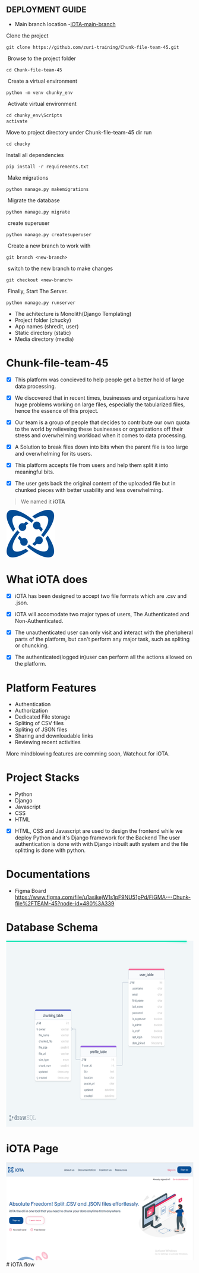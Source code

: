 ## DEPLOYMENT GUIDE
* Main branch location -[iOTA-main-branch](https://github.com/zuri-training/Chunk-file-team-45)

Clone the project
```
git clone https://github.com/zuri-training/Chunk-file-team-45.git
```
​
Browse to the project folder
```
cd Chunk-file-team-45
```
​
Create a virtual environment 
```
python -m venv chunky_env
```
​
Activate virtual environment
```
cd chunky_env\Scripts
activate
```

Move to project directory under Chunk-file-team-45 dir run​
```
cd chucky
```

Install all dependencies
```
pip install -r requirements.txt
```
​
Make migrations
```
python manage.py makemigrations
```
​
Migrate the database
```
python manage.py migrate
```
​
create superuser 
```
python manage.py createsuperuser
```
​
Create a new branch to work with
```
git branch <new-branch>
```
​
switch to the new branch to make changes
```
git checkout <new-branch>
```
​
Finally, Start The Server.
```
python manage.py runserver
```
* The achitecture is Monolith(Django Templating)
* Project folder (chucky)
* App names (shredit, user)
* Static directory (static)
* Media directory (media)

# Chunk-file-team-45

- [x] This platform was concieved to help people get a better hold of large data processing.

- [x] We discovered that in recent times, businesses and organizations have huge problems working on large files, especially the tabularized files,
hence the essence of this project.

- [x] Our team is a group of people that decides to contribute our own quota to the world by relieveing these businesses or organizations off their stress and 
overwhelming workload when it comes to data processing. 

- [x] A Solution to break files down into bits when the parent file is too large and overwhelming for its users.

- [x] This platform accepts file from users and help them split it into meaningful bits.

- [x] The user gets back the original content of the uploaded file but in chunked pieces with better usability and less overwhelming.

> We named it <strong>iOTA</strong>
<p><img src = "logo.svg"></p>

# What iOTA does
- [x] iOTA has been designed to accept two file formats which are .csv and .json.

- [x] iOTA will accomodate two major types of users, The Authenticated and Non-Authenticated.

- [x] The unauthenticated user can only visit and interact with the pheripheral parts of the platform, but can't perform any 
major task, such as spliting or chuncking.
- [x] The authenticated(logged in)user can perform all the actions allowed on the platform.

# Platform Features
* Authentication
* Authorization
* Dedicated File storage
* Spliting of CSV files
* Spliting of JSON files
* Sharing and downloadable links
* Reviewing recent activities

More mindblowing features are comming soon, Watchout for iOTA.


# Project Stacks
* Python
* Django
* Javascript
* CSS
* HTML

- [x] HTML, CSS and Javascript are used to design the frontend while we deploy Python and it's Django framework for the Backend
The user authentication is done with with Django inbuilt auth system  and the file splitting is done with python.


# Documentations
- Figma Board
https://www.figma.com/file/u1asikejW1s1pF9NU51pPd/FIGMA---Chunk-file%2FTEAM-45?node-id=480%3A339


# Database Schema
<img src="iOTA.png" height=500> 

# iOTA Page
<img src="landing.png">
# iOTA flow
